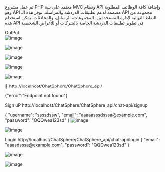تم  عمل  مشروع PHP معتمد على بنية MVC ونظام API وإضافة كافة الوظائف المطلوبة وهو API مصممة لدعم تطبيقات الدردشة والمراسلة. توفر هذه الـ API مجموعة من النقاط النهائية لإدارة المستخدمين، المجموعات، الرسائل، والمحادثات.
 يمكن استخدام هذه API في تطوير تطبيقات الدردشة الخاصة بالشركات أو للأغراض الشخصية

 OutPut  
![image](https://github.com/user-attachments/assets/f467482d-17e9-495a-9673-9a8f5776e812)


![image](https://github.com/user-attachments/assets/6e1bfb87-815d-46dc-abe8-c33c4a3a0480)


![image](https://github.com/user-attachments/assets/e8b7019e-1d13-4f7d-b265-781cfaed784f)


![image](https://github.com/user-attachments/assets/c599feda-30b4-4339-9518-bfd3ff79f933)


![image](https://github.com/user-attachments/assets/226ce109-98e0-4248-b09d-2ba51cd64558)



	http://localhost/ChatSphere/ChatSphere_api/

{"error":"Endpoint not found"}


Sign uP 
http://localhost/ChatSphere/ChatSphere_api/chat-api/signup

{
    "username": "ssssdssw",
    "email": "aaaaasssdsssa@example.com",
    "password": "QQQwea123sd"
}
![image](https://github.com/user-attachments/assets/c41b40c0-276f-46a5-908f-bb6c716ba5a8)


 ![image](https://github.com/user-attachments/assets/d3de9151-5d0c-4dae-b25c-ef605015dc0a)


Login 
http://localhost/ChatSphere/ChatSphere_api/chat-api/login
{
    "email": "aaasdsssa@example.com",
    "password": "QQQwea123sd"
}

![image](https://github.com/user-attachments/assets/160cd692-53be-41e2-9357-2b0d854eda00)


 ![image](https://github.com/user-attachments/assets/0bfcbdea-3afb-42bc-b9ae-e33275addf8e)

 



